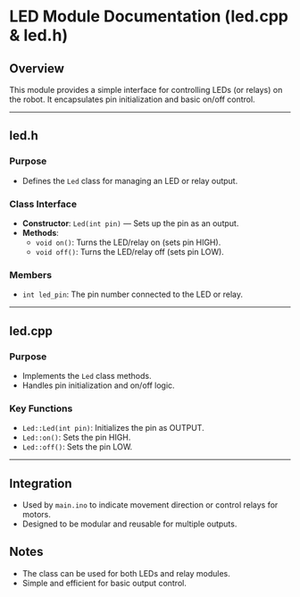 # LED Module Documentation (led.cpp & led.h)

## Overview
This module provides a simple interface for controlling LEDs (or relays) on the robot. It encapsulates pin initialization and basic on/off control.

---

## led.h
### Purpose
- Defines the `Led` class for managing an LED or relay output.

### Class Interface
- **Constructor**: `Led(int pin)` — Sets up the pin as an output.
- **Methods**:
  - `void on()`: Turns the LED/relay on (sets pin HIGH).
  - `void off()`: Turns the LED/relay off (sets pin LOW).

### Members
- `int led_pin`: The pin number connected to the LED or relay.

---

## led.cpp
### Purpose
- Implements the `Led` class methods.
- Handles pin initialization and on/off logic.

### Key Functions
- `Led::Led(int pin)`: Initializes the pin as OUTPUT.
- `Led::on()`: Sets the pin HIGH.
- `Led::off()`: Sets the pin LOW.

---

## Integration
- Used by `main.ino` to indicate movement direction or control relays for motors.
- Designed to be modular and reusable for multiple outputs.

## Notes
- The class can be used for both LEDs and relay modules.
- Simple and efficient for basic output control. 
